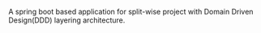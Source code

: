 A spring boot based application for split-wise project with Domain Driven Design(DDD) layering architecture.
